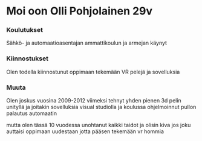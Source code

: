 # <h1>Moi oon Olli Pohjolainen 29v</h1>

<h3>Koulutukset</h3>Sähkö- ja automaatioasentajan ammattikoulun ja armejan käynyt

<h3>Kiinnostukset</h3>Olen todella kiinnostunut oppimaan tekemään VR pelejä ja sovelluksia

<h3>Muuta</h3>Olen joskus vuosina 2009-2012 viimeksi tehnyt yhden pienen 3d pelin unityllä ja joitakin sovelluksia visual studiolla ja koulussa ohjelmoinnut pullon palautus automaatin

mutta olen tässä 10 vuodessa unohtanut kaikki taidot ja olisin kiva jos joku auttaisi oppimaan uudestaan jotta pääsen tekemään vr hommia